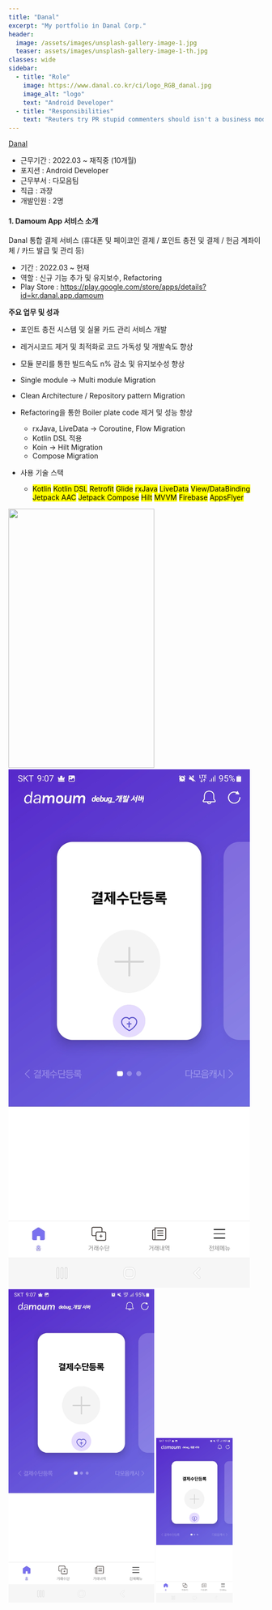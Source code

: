 ```yaml
---
title: "Danal"
excerpt: "My portfolio in Danal Corp."
header:
  image: /assets/images/unsplash-gallery-image-1.jpg
  teaser: assets/images/unsplash-gallery-image-1-th.jpg
classes: wide
sidebar:
  - title: "Role"
    image: https://www.danal.co.kr/ci/logo_RGB_danal.jpg
    image_alt: "logo"
    text: "Android Developer"
  - title: "Responsibilities"
    text: "Reuters try PR stupid commenters should isn't a business model"
---
```


[Danal](https://www.danalpay.com "다날")
- 근무기간 : 2022.03 ~ 재직중 (10개월)
- 포지션 : Android Developer
- 근무부서 : 다모음팀
- 직급 : 과장
- 개발인원 : 2명 

#### 1. Damoum App 서비스 소개
 Danal 통합 결제 서비스 (휴대폰 및 페이코인 결제 / 포인트 충전 및 결제 / 헌금 계좌이체 / 카드 발급 및 관리 등)
  - 기간 : 2022.03 ~ 현재
  - 역할 : 신규 기능 추가 및 유지보수, Refactoring
  - Play Store : https://play.google.com/store/apps/details?id=kr.danal.app.damoum
  
  **주요 업무 및 성과**
  * 포인트 충전 시스템 및 실물 카드 관리 서비스 개발
  * 레거시코드 제거 및 최적화로 코드 가독성 및 개발속도 향상
  * 모듈 분리를 통한 빌드속도 n% 감소 및 유지보수성 향상
  * Single module -> Multi module Migration
  * Clean Architecture / Repository pattern Migration
  * Refactoring을 통한 Boiler plate code 제거 및 성능 향상  
    * rxJava, LiveData -> Coroutine, Flow Migration
    * Kotlin DSL 적용
    * Koin -> Hilt Migration
    * Compose Migration  
  
  * 사용 기술 스택  
    * <mark>Kotlin</mark> <mark>Kotlin DSL</mark> <mark>Retrofit</mark> <mark>Glide</mark> <mark>rxJava</mark> <mark>LiveData</mark> <mark>View/DataBinding</mark> <mark>Jetpack AAC</mark> <mark>Jetpack Compose</mark> <mark>Hilt</mark> <mark>MVVM</mark> <mark>Firebase</mark> <mark>AppsFlyer</mark>
  

  <img src = "https://user-images.githubusercontent.com/79304650/190574117-7981a179-188d-496d-8f7a-113d196dad02.png" width="288px" height="512px" />
  <img src="../assets/projects/danal/1.jpg">
  <img src="../assets/projects/danal/1.jpg" width="288px">
  <img src="../assets/projects/danal/1.jpg" width="30%">
